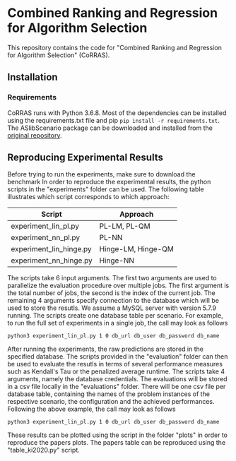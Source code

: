 # Combined Ranking and Regression for Algorithm Selection
This repository contains the code for "Combined Ranking and Regression for Algorithm Selection" (CoRRAS). 

## Installation
### Requirements
CoRRAS runs with Python 3.6.8. Most of the dependencies can be installed using the requirements.txt file and pip
`pip install -r requirements.txt`. The ASlibScenario package can be downloaded and installed from the [original repository](https://github.com/mlindauer/ASlibScenario). 

## Reproducing Experimental Results
Before trying to run the experiments, make sure to download the benchmark In order to reproduce the experimental results, the python scripts in the "experiments" folder can be used. The following table illustrates which script corresponds to which approach:

| Script    | Approach           |
|-----------|--------------------|
| experiment_lin_pl.py    | PL-LM, PL-QM       |
| experiment_nn_pl.py   | PL-NN              |
| experiment_lin_hinge.py    | Hinge-LM, Hinge-QM |
| experiment_nn_hinge.py | Hinge-NN           |

The scripts take 6 input arguments. The first two arguments are used to parallelize the evaluation procedure over multiple jobs. The first argument is the total number of jobs, the second is the index of the current job. The remaining 4 arguments specify connection to the database which will be used to store the resutls. We assume a MySQL server with version 5.7.9 running. The scripts create one database table per scenario. For example, to run the full set of experiments in a single job, the call may look as follows

`python3 experiment_lin_pl.py 1 0 db_url db_user db_password db_name`

After running the experiments, the raw predictions are stored in the specified database. The scripts provided in the "evaluation" folder can then be used to evaluate the resutls in terms of several performance measures such as Kendall's Tau or the penalized average runtime. The scripts take 4 arguments, namely the database credentials. The evaluations will be stored in a csv file locally in the "evaluations" folder. There will be one csv file per database table, containing the names of the problem instances of the respective scenario, the configuration and the achieved performances. Following the above example, the call may look as follows

`python3 experiment_lin_pl.py 1 0 db_url db_user db_password db_name`

These results can be plotted using the script in the folder "plots" in order to reproduce the papers plots. The papers table can be reproduced using the "table_ki2020.py" script.